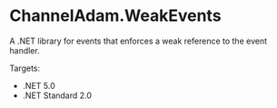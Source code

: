 # ChannelAdam.WeakEvents

A .NET library for events that enforces a weak reference to the event handler.

Targets:

- .NET 5.0
- .NET Standard 2.0
